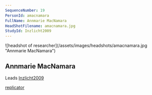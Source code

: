 ```yaml
---
SequenceNumber: 19
PersonId: amacnamara
FullName: Annmarie MacNamara
HeadShotFilename: amacnamara.jpg
StudyId: Inzlicht2009
---
```

<a name="amacnamara">
![headshot of researcher](/assets/images/headshots/amacnamara.jpg "Annmarie MacNamara")

## Annmarie MacNamara



Leads [Inzlicht2009](/replications/#Inzlicht2009)



[replicator]("replicator")